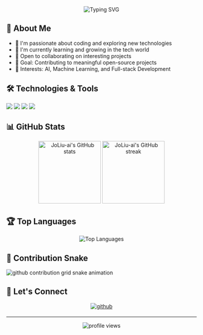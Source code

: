 <div align="center">
  <img src="https://readme-typing-svg.demolab.com?font=Fira+Code&pause=1000&color=539BF5&center=true&vCenter=true&width=435&lines=Hi+there+👋+I'm+JoLiu-ai;Welcome+to+my+GitHub+Profile!" alt="Typing SVG" />
</div>

## 🌈 About Me
- 🔭 I'm passionate about coding and exploring new technologies
- 🌱 I'm currently learning and growing in the tech world
- 👯 Open to collaborating on interesting projects
- 🎯 Goal: Contributing to meaningful open-source projects
- 💖 Interests: AI, Machine Learning, and Full-stack Development

## 🛠️ Technologies & Tools
![](https://img.shields.io/badge/Code-Python-informational?style=flat&logo=python&logoColor=white&color=2bbc8a)
![](https://img.shields.io/badge/Code-JavaScript-informational?style=flat&logo=javascript&logoColor=white&color=2bbc8a)
![](https://img.shields.io/badge/Tools-Git-informational?style=flat&logo=git&logoColor=white&color=2bbc8a)
![](https://img.shields.io/badge/Tools-GitHub-informational?style=flat&logo=github&logoColor=white&color=2bbc8a)

## 📊 GitHub Stats

<div align="center">
  <img src="https://github-readme-stats.vercel.app/api?username=JoLiu-ai&show_icons=true&theme=tokyonight" alt="JoLiu-ai's GitHub stats" height="165" />
  <img src="https://github-readme-streak-stats.herokuapp.com/?user=JoLiu-ai&theme=tokyonight" alt="JoLiu-ai's GitHub streak" height="165" />
</div>

## 🏆 Top Languages
<div align="center">
  <img src="https://github-readme-stats.vercel.app/api/top-langs/?username=JoLiu-ai&layout=compact&theme=tokyonight" alt="Top Languages" />
</div>

## 🐍 Contribution Snake
<picture>
  <source media="(prefers-color-scheme: dark)" srcset="https://raw.githubusercontent.com/JoLiu-ai/JoLiu-ai/output/github-contribution-grid-snake-dark.svg">
  <source media="(prefers-color-scheme: light)" srcset="https://raw.githubusercontent.com/JoLiu-ai/JoLiu-ai/output/github-contribution-grid-snake.svg">
  <img alt="github contribution grid snake animation" src="https://raw.githubusercontent.com/JoLiu-ai/JoLiu-ai/output/github-contribution-grid-snake.svg">
</picture>

## 💝 Let's Connect
<div align="center">
  <a href="https://github.com/JoLiu-ai" target="_blank">
    <img src="https://img.shields.io/badge/github-%2324292e.svg?&style=for-the-badge&logo=github&logoColor=white" alt="github" style="margin-bottom: 5px;" />
  </a>
</div>

---
<div align="center">
  <img src="https://komarev.com/ghpvc/?username=JoLiu-ai&label=Profile%20views&color=0e75b6&style=flat" alt="profile views" />
</div>

